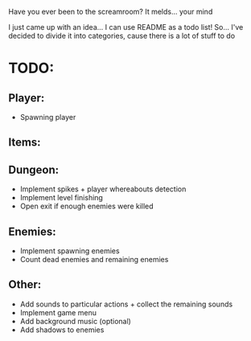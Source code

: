 Have you ever been to the screamroom? It melds... your mind

I just came up with an idea...
I can use README as a todo list! So...
I've decided to divide it into categories, cause there is a lot of stuff to do

# TODO:
## Player:
* Spawning player

## Items:

## Dungeon:
* Implement spikes + player whereabouts detection
* Implement level finishing
* Open exit if enough enemies were killed

## Enemies:
* Implement spawning enemies
* Count dead enemies and remaining enemies

## Other:
* Add sounds to particular actions + collect the remaining sounds
* Implement game menu
* Add background music (optional)
* Add shadows to enemies